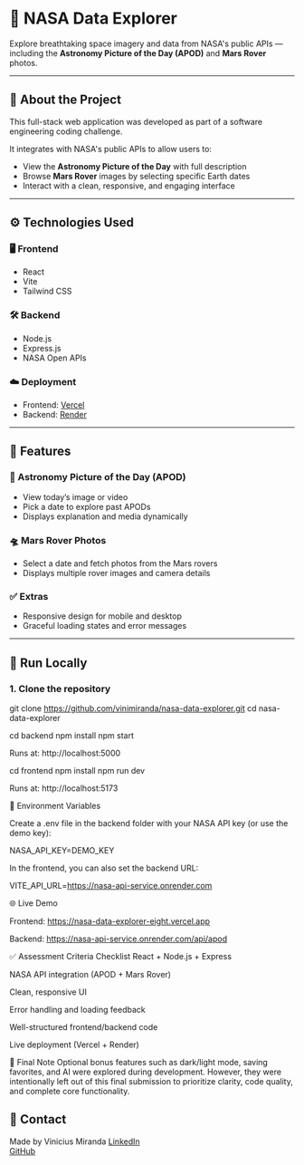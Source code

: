 # 🚀 NASA Data Explorer

Explore breathtaking space imagery and data from NASA's public APIs — including the **Astronomy Picture of the Day (APOD)** and **Mars Rover** photos.

---

## 🌌 About the Project

This full-stack web application was developed as part of a software engineering coding challenge.

It integrates with NASA's public APIs to allow users to:

- View the **Astronomy Picture of the Day** with full description
- Browse **Mars Rover** images by selecting specific Earth dates
- Interact with a clean, responsive, and engaging interface

---

## ⚙️ Technologies Used

### 🖥️ Frontend
- React
- Vite
- Tailwind CSS

### 🛠️ Backend
- Node.js
- Express.js
- NASA Open APIs

### ☁️ Deployment
- Frontend: [Vercel](https://nasa-data-explorer-eight.vercel.app/)
- Backend: [Render](https://nasa-api-service.onrender.com)

---

## 📸 Features

### 🌠 Astronomy Picture of the Day (APOD)
- View today’s image or video
- Pick a date to explore past APODs
- Displays explanation and media dynamically

### 🛸 Mars Rover Photos
- Select a date and fetch photos from the Mars rovers
- Displays multiple rover images and camera details

### ✅ Extras
- Responsive design for mobile and desktop
- Graceful loading states and error messages

---

## 🧪 Run Locally

### 1. Clone the repository

git clone https://github.com/vinimiranda/nasa-data-explorer.git
cd nasa-data-explorer

cd backend
npm install
npm start

Runs at: http://localhost:5000

cd frontend
npm install
npm run dev

Runs at: http://localhost:5173

🔐 Environment Variables

Create a .env file in the backend folder with your NASA API key (or use the demo key):

NASA_API_KEY=DEMO_KEY

In the frontend, you can also set the backend URL:

VITE_API_URL=https://nasa-api-service.onrender.com


🌐 Live Demo

Frontend: https://nasa-data-explorer-eight.vercel.app

Backend: https://nasa-api-service.onrender.com/api/apod

✅ Assessment Criteria Checklist
 React + Node.js + Express

 NASA API integration (APOD + Mars Rover)

 Clean, responsive UI

 Error handling and loading feedback

 Well-structured frontend/backend code

 Live deployment (Vercel + Render)

 📌 Final Note
Optional bonus features such as dark/light mode, saving favorites, and AI were explored during development. However, they were intentionally left out of this final submission to prioritize clarity, code quality, and complete core functionality.


## 📧 Contact

Made by Vinicius Miranda
[LinkedIn](https://www.linkedin.com/in/viniciusmiranda97/)  
[GitHub](https://github.com/Vini97Miranda)
